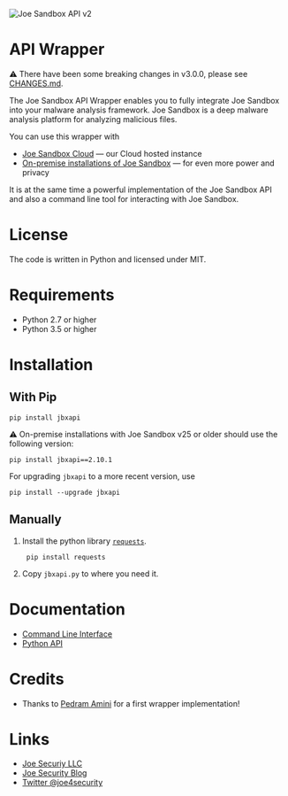 ![Joe Sandbox API v2](img/logo.png)

# API Wrapper

:warning: There have been some breaking changes in v3.0.0, please see [CHANGES.md](CHANGES.md).

The Joe Sandbox API Wrapper enables you to fully integrate Joe Sandbox into your malware analysis framework. Joe Sandbox is a deep malware analysis platform for analyzing malicious files.

You can use this wrapper with

 * [Joe Sandbox Cloud](https://www.joesecurity.org/joe-sandbox-cloud) — our Cloud hosted instance
 * [On-premise installations of Joe Sandbox](https://www.joesecurity.org/joe-security-products#on-premise) — for even more power and privacy

It is at the same time a powerful implementation of the Joe Sandbox API and also a command line tool for interacting with Joe Sandbox.

# License

The code is written in Python and licensed under MIT.

# Requirements

* Python 2.7 or higher
* Python 3.5 or higher

# Installation

## With Pip

    pip install jbxapi

:warning: On-premise installations with Joe Sandbox v25 or older should use the following version:

    pip install jbxapi==2.10.1

For upgrading `jbxapi` to a more recent version, use

    pip install --upgrade jbxapi

## Manually

1. Install the python library [`requests`](https://requests.readthedocs.io/en/latest/).

        pip install requests

2. Copy `jbxapi.py` to where you need it.

# Documentation

* [Command Line Interface](docs/cli.md)
* [Python API](docs/api.md)

# Credits

* Thanks to [Pedram Amini](https://github.com/pedramamini) for a first wrapper implementation!

# Links

* [Joe Securiy LLC](https://www.joesecurity.org)
* [Joe Security Blog](https://blog.joesecurity.org)
* [Twitter @joe4security](https://twitter.com/joe4security)

